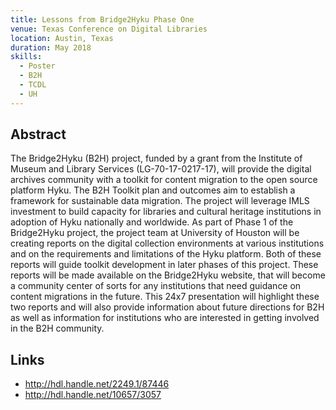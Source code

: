 ```yaml
---
title: Lessons from Bridge2Hyku Phase One
venue: Texas Conference on Digital Libraries
location: Austin, Texas
duration: May 2018
skills:
  - Poster
  - B2H
  - TCDL
  - UH
---
```


Abstract
-------

The Bridge2Hyku (B2H) project, funded by a grant from the Institute of Museum and Library Services (LG-70-17-0217-17), will provide the digital archives community with a toolkit for content migration to the open source platform Hyku. The B2H Toolkit plan and outcomes aim to establish a framework for sustainable data migration. The project will leverage IMLS investment to build capacity for libraries and cultural heritage institutions in adoption of Hyku nationally and worldwide. As part of Phase 1 of the Bridge2Hyku project, the project team at University of Houston will be creating reports on the digital collection environments at various institutions and on the requirements and limitations of the Hyku platform. Both of these reports will guide toolkit development in later phases of this project. These reports will be made available on the Bridge2Hyku website, that will become a community center of sorts for any institutions that need guidance on content migrations in the future. This 24x7 presentation will highlight these two reports and will also provide information about future directions for B2H as well as information for institutions who are interested in getting involved in the B2H community.


Links
----------

* <http://hdl.handle.net/2249.1/87446>
* <http://hdl.handle.net/10657/3057>
